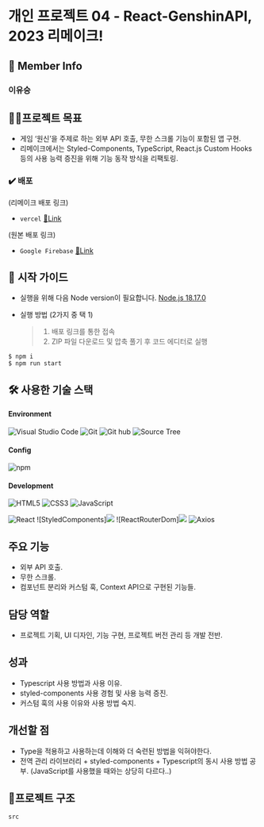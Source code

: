 # 개인 프로젝트 04 - React-GenshinAPI, 2023 리메이크!

## 👥 Member Info

### 이유승

## 💪🏻프로젝트 목표

- 게임 ‘원신’을 주제로 하는 외부 API 호출, 무한 스크롤 기능이 포함된 앱 구현. 
- 리메이크에서는 Styled-Components, TypeScript, React.js Custom Hooks 등의 사용 능력 증진을 위해 기능 동작 방식을 리팩토링.

### ✔️ 배포

(리메이크 배포 링크)
- `vercel` [🔗Link](https://prj04remake.vercel.app/)

(원본 배포 링크)
- `Google Firebase` [🔗Link](https://prj4deploy.web.app/) 

## 🛫 시작 가이드

- 실행을 위해 다음 Node version이 필요합니다.
  [Node.js 18.17.0](https://nodejs.org/ca/blog/release/v18.17.0/)

- 실행 방법 (2가지 중 택 1)
  > 1. 배포 링크를 통한 접속
  > 2. ZIP 파일 다운로드 및 압축 풀기 후 코드 에디터로 실행

```
$ npm i
$ npm run start
```

## 🛠️ 사용한 기술 스택

#### Environment

![Visual Studio Code](https://img.shields.io/badge/Visual%20Studio%20Code-007ACC?style=for-the-badge&logo=Visual%20Studio%20Code&logoColor=white)
![Git](https://img.shields.io/badge/Git-F05032?style=for-the-badge&logo=Git&logoColor=white)
![Git hub](https://img.shields.io/badge/GitHub-181717?style=for-the-badge&logo=GitHub&logoColor=white)
![Source Tree](https://img.shields.io/badge/SOURCE%20TREE-blue?style=for-the-badge&logo=sourcetree)

#### Config

![npm](https://img.shields.io/badge/npm-CB3837?style=for-the-badge&logo=npm&logoColor=white)

#### Development

![HTML5](https://img.shields.io/badge/HTML-%23F5AF64?style=for-the-badge&logo=html5)
![CSS3](https://img.shields.io/badge/CSS-%230A82FF?style=for-the-badge&logo=css3)
![JavaScript](https://img.shields.io/badge/JavaScript-F7DF1E?style=for-the-badge&logo=Javascript&logoColor=black)

![React](https://img.shields.io/badge/React-20232A?style=for-the-badge&logo=react&logoColor=61DAFB)
![StyledComponents]<img src="https://img.shields.io/badge/styled components-DB7093?style=for-the-badge&logo=styled-components&logoColor=white"/>
![ReactRouterDom]<img src="https://img.shields.io/badge/react router-CA4245?style=for-the-badge&logo=react-router&logoColor=white"/>
![Axios](https://img.shields.io/badge/axios-5A29E4?style=for-the-badge&logo=axios&logoColor=black)

## 주요 기능

- 외부 API 호출.
- 무한 스크롤.
- 컴포넌트 분리와 커스텀 훅, Context API으로 구현된 기능들.

## 담당 역할

- 프로젝트 기획, UI 디자인, 기능 구현, 프로젝트 버전 관리 등 개발 전반.

## 성과

- Typescript 사용 방법과 사용 이유.
- styled-components 사용 경험 및 사용 능력 증진.
- 커스텀 훅의 사용 이유와 사용 방법 숙지.

## 개선할 점

- Type을 적용하고 사용하는데 이해와 더 숙련된 방법을 익혀야한다.
- 전역 관리 라이브러리 + styled-components + Typescript의 동시 사용 방법 공부.
(JavaScript를 사용했을 때와는 상당히 다르다..)

## 🌲프로젝트 구조

```bash
src
```
